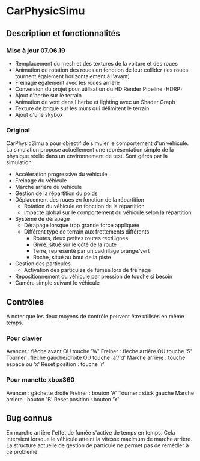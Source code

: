 # CarPhysicSimu

## Description et fonctionnalités

### Mise à jour 07.06.19
* Remplacement du mesh et des textures de la voiture et des roues
* Animation de rotation des roues en fonction de leur collider (les roues tournent également horizontalement à l'avant)
* Freinage également avec les roues arrière
* Conversion du projet pour utilisation du HD Render Pipeline (HDRP)
* Ajout d'herbe sur le terrain
* Animation de vent dans l'herbe et lighting avec un Shader Graph
* Texture de brique sur les murs qui délimitent le terrain
* Ajout d'une skybox

### Original

CarPhysicSimu a pour objectif de simuler le comportement d'un véhicule. La simulation propose actuellement une représentation simple de la physique réelle dans un environnement de test.
Sont gérés par la simulation:
* Accélération progressive du véhicule
* Freinage du véhicule
* Marche arrière du véhicule
* Gestion de la répartition du poids
* Déplacement des roues en fonction de la répartition
  * Rotation du véhicule en fonction de la répartition
  * Impacte global sur le comportement du véhicule selon la répartition
* Système de dérapage
  * Dérapage lorsque trop grande force appliquée
  * Différent type de terrain aux frottements différents
    * Routes, deux petites routes rectilignes
    * Givre, situé sur le côté de la route
    * Terre, représenté par un cadrillage orange/vert
    * Roche, situé au bout de la piste
* Gestion des particules
  * Activation des particules de fumée lors de freinage
* Repositionnement du véhicule par pression de touche si besoin
* Caméra simple suivant le véhicule

## Contrôles

A noter que les deux moyens de contrôle peuvent être utilisés en même temps.

### Pour clavier

Avancer : flèche avant OU touche 'W'
Freiner : flèche arrière OU touche 'S'
Tourner : flèche gauche/droite OU touche 'a'/'d'
Marche arrière : touche espace ou 'x'
Reset position : touche 'r'

### Pour manette xbox360

Avancer : gâchette droite
Freiner : bouton 'A'
Tourner : stick gauche
Marche arrière : bouton 'B'
Reset position : bouton 'Y'

## Bug connus

En marche arrière l'effet de fumée s'active de temps en temps. Cela intervient lorsque le véhicule atteint la vitesse maximum de marche arrière. La structure actuelle de gestion de particule ne permet pas de remédier à ce problème.
